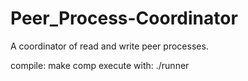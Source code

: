 # Peer_Process-Coordinator
A coordinator of read and write peer processes.


compile:
  make comp
execute with:
  ./runner <child processes> <entries> <percentage of readers> <percentage of writers> <repetitions>
